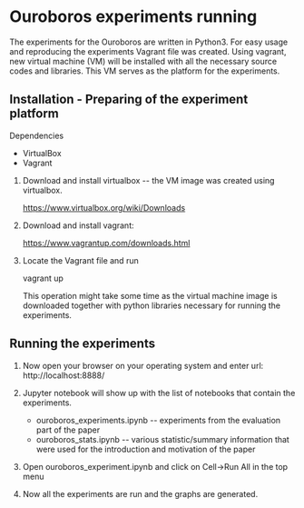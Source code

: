 Ouroboros experiments running
=============================

The experiments for the Ouroboros are written in Python3. For easy usage and reproducing the 
experiments  Vagrant file was created. Using vagrant, new virtual machine (VM)  will be installed 
with all the necessary source codes and libraries. This VM serves as the platform for the experiments.

Installation - Preparing of the experiment platform
----------------------------------------------------
Dependencies
-  VirtualBox
-  Vagrant

1.  Download and install virtualbox -- the VM image was created using virtualbox.
    
    https://www.virtualbox.org/wiki/Downloads

2.  Download and install vagrant:
    
    https://www.vagrantup.com/downloads.html

3.  Locate the Vagrant file and run
    
    vagrant up

    This operation might take some time as the virtual machine image is downloaded together with
    python libraries necessary for running the experiments.

Running the experiments
-----------------------

1.  Now open your browser on your operating system and enter url:
    http://localhost:8888/

2.  Jupyter notebook will show up with the list of notebooks that contain the experiments.
    -  ouroboros_experiments.ipynb -- experiments from the evaluation part of the paper
    -  ouroboros_stats.ipynb -- various statistic/summary information that were used for the introduction and motivation of the paper

3.  Open ouroboros_experiment.ipynb and click on Cell->Run All in the top menu 

4.  Now all the experiments are run and the graphs are generated.
